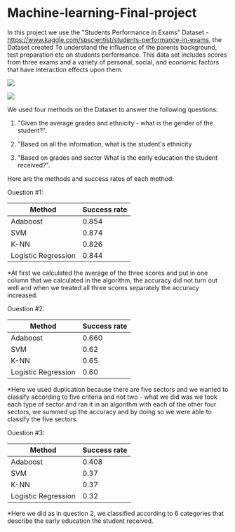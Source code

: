 # Machine-learning-Final-project

In this project we use the "Students Performance in Exams" Dataset -https://www.kaggle.com/spscientist/students-performance-in-exams,
the Dataset created To understand the influence of the parents background, test preparation etc on students performance.
This data set includes scores from three exams and a variety of personal, social, and economic factors that have interaction effects upon them.

![](Images/scale.jpeg)


![](Images/data.jpeg)

We used four methods on the Dataset to answer the following questions:

1) "Given the average grades and ethnicity - what is the gender of the student?".

2) "Based on all the information, what is the student's ethnicity

3) "Based on grades and sector What is the early education the student received?".


Here are the methods and success rates of each method:

Ouestion #1:

| Method        | Success rate |
| ------------- | ------------- |
| Adaboost      | 0.854  |
| SVM           |  0.874  |
| K-NN          | 0.826  |
| Logistic Regression  | 0.844  |


*At first we calculated the average of the three scores and put in one column that we calculated in the algorithm, the accuracy did not turn out well and when we treated all three scores separately the accuracy increased.


Ouestion #2:

| Method        | Success rate |
| ------------- | ------------- |
| Adaboost      | 0.660  |
| SVM           | 0.62  |
| K-NN          | 0.65  |
| Logistic Regression  | 0.60 |



*Here we used duplication because there are five sectors and we wanted to classify according to five criteria and not two - what we did was we took each type of sector and ran it in an algorithm with each of the other four sectors, we summed up the accuracy and by doing so we were able to classify the five sectors.



Ouestion #3:

| Method        | Success rate |
| ------------- | ------------- |
| Adaboost      | 0.408  |
| SVM           | 0.37  |
| K-NN          | 0.37  |
| Logistic Regression  | 0.32  |


*Here we did as in question 2, we classified according to 6 categories that describe the early education the student received.
